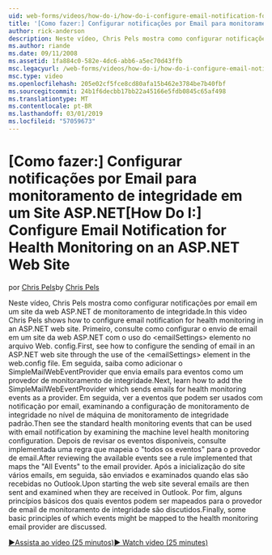```yaml
---
uid: web-forms/videos/how-do-i/how-do-i-configure-email-notification-for-health-monitoring-on-an-aspnet-web-site
title: '[Como fazer:] Configurar notificações por Email para monitoramento de integridade em um Site da Web do ASP.NET | Microsoft Docs'
author: rick-anderson
description: Neste vídeo, Chris Pels mostra como configurar notificações por email em um site da web ASP.NET de monitoramento de integridade. Primeiro, consulte como configurar o envio de e...
ms.author: riande
ms.date: 09/11/2008
ms.assetid: 1fa884c0-582e-4dc6-abb6-a5ec70d43ffb
msc.legacyurl: /web-forms/videos/how-do-i/how-do-i-configure-email-notification-for-health-monitoring-on-an-aspnet-web-site
msc.type: video
ms.openlocfilehash: 205e02cf5fce8cd80afa15b462e3784be7b40fbf
ms.sourcegitcommit: 24b1f6decbb17bb22a45166e5fdb0845c65af498
ms.translationtype: MT
ms.contentlocale: pt-BR
ms.lasthandoff: 03/01/2019
ms.locfileid: "57059673"
---
```

<a name="how-do-i-configure-email-notification-for-health-monitoring-on-an-aspnet-web-site"></a><span data-ttu-id="bf507-104">[Como fazer:] Configurar notificações por Email para monitoramento de integridade em um Site ASP.NET</span><span class="sxs-lookup"><span data-stu-id="bf507-104">[How Do I:] Configure Email Notification for Health Monitoring on an ASP.NET Web Site</span></span>
====================
<span data-ttu-id="bf507-105">por [Chris Pels](https://twitter.com/chrispels)</span><span class="sxs-lookup"><span data-stu-id="bf507-105">by [Chris Pels](https://twitter.com/chrispels)</span></span>

<span data-ttu-id="bf507-106">Neste vídeo, Chris Pels mostra como configurar notificações por email em um site da web ASP.NET de monitoramento de integridade.</span><span class="sxs-lookup"><span data-stu-id="bf507-106">In this video Chris Pels shows how to configure email notification for health monitoring in an ASP.NET web site.</span></span> <span data-ttu-id="bf507-107">Primeiro, consulte como configurar o envio de email em um site da web ASP.NET com o uso do &lt;emailSettings&gt; elemento no arquivo Web. config.</span><span class="sxs-lookup"><span data-stu-id="bf507-107">First, see how to configure the sending of email in an ASP.NET web site through the use of the &lt;emailSettings&gt; element in the web.config file.</span></span> <span data-ttu-id="bf507-108">Em seguida, saiba como adicionar o SimpleMailWebEventProvider que envia emails para eventos como um provedor de monitoramento de integridade.</span><span class="sxs-lookup"><span data-stu-id="bf507-108">Next, learn how to add the SimpleMailWebEventProvider which sends emails for health monitoring events as a provider.</span></span> <span data-ttu-id="bf507-109">Em seguida, ver a eventos que podem ser usados com notificação por email, examinando a configuração de monitoramento de integridade no nível de máquina de monitoramento de integridade padrão.</span><span class="sxs-lookup"><span data-stu-id="bf507-109">Then see the standard health monitoring events that can be used with email notification by examining the machine level health monitoring configuration.</span></span> <span data-ttu-id="bf507-110">Depois de revisar os eventos disponíveis, consulte implementada uma regra que mapeia o "todos os eventos" para o provedor de email.</span><span class="sxs-lookup"><span data-stu-id="bf507-110">After reviewing the available events see a rule implemented that maps the "All Events" to the email provider.</span></span> <span data-ttu-id="bf507-111">Após a inicialização do site vários emails, em seguida, são enviados e examinados quando elas são recebidas no Outlook.</span><span class="sxs-lookup"><span data-stu-id="bf507-111">Upon starting the web site several emails are then sent and examined when they are received in Outlook.</span></span> <span data-ttu-id="bf507-112">Por fim, alguns princípios básicos dos quais eventos podem ser mapeados para o provedor de email de monitoramento de integridade são discutidos.</span><span class="sxs-lookup"><span data-stu-id="bf507-112">Finally, some basic principles of which events might be mapped to the health monitoring email provider are discussed.</span></span>

[<span data-ttu-id="bf507-113">&#9654;Assista ao vídeo (25 minutos)</span><span class="sxs-lookup"><span data-stu-id="bf507-113">&#9654; Watch video (25 minutes)</span></span>](https://channel9.msdn.com/Blogs/ASP-NET-Site-Videos/how-do-i-configure-email-notification-for-health-monitoring-on-an-aspnet-web-site)
